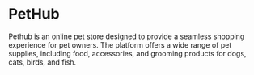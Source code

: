 # PetHub
Pethub is an online pet store designed to provide a seamless shopping experience for pet owners.
The platform offers a wide range of pet supplies, including food, accessories, and grooming products for dogs, cats, birds,
and fish.
